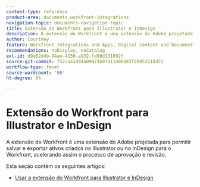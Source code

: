 ```yaml
---
content-type: reference
product-area: documents;workfront-integrations
navigation-topic: documents-navigation-topic
title: Extensão do Workfront para Illustrator e InDesign
description: A extensão do Workfront é uma extensão do Adobe projetada para permitir salvar e exportar ativos criados no Illustrator ou no InDesign para o Workfront, acelerando assim o processo de aprovação e revisão.
author: Courtney
feature: Workfront Integrations and Apps, Digital Content and Documents
recommendations: noDisplay, noCatalog
exl-id: d9a02d4b-94ae-4150-a932-fd88d131892f
source-git-commit: 752caa1d94a09871b97a11400d83f28853118d33
workflow-type: tm+mt
source-wordcount: '90'
ht-degree: 0%

---
```


# Extensão do Workfront para Illustrator e InDesign

<!--
>[!IMPORTANT]
>
>We are removing the Workfront extension for Illustrator and InDesign from the Creative Cloud exchange in mid-November.
-->

A extensão do Workfront é uma extensão do Adobe projetada para permitir salvar e exportar ativos criados no Illustrator ou no InDesign para o Workfront, acelerando assim o processo de aprovação e revisão.

Esta seção contém os seguintes artigos:

* [Usar a extensão do Workfront para Illustrator e InDesign](../../documents/workfront-for-adobe-creative-cloud/use-wf-adobe-cc.md)
